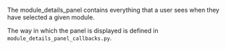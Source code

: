 The module_details_panel contains everything that a user sees when they have selected a given module.

The way in which the panel is displayed is defined in `module_details_panel_callbacks.py`.